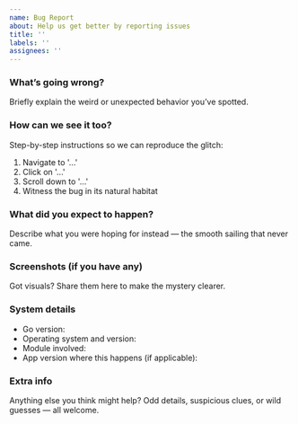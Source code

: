 ```yaml
---
name: Bug Report
about: Help us get better by reporting issues
title: ''
labels: ''
assignees: ''
---
```


### What’s going wrong?

Briefly explain the weird or unexpected behavior you’ve spotted.

### How can we see it too?

Step-by-step instructions so we can reproduce the glitch:

1. Navigate to '...'
2. Click on '...'
3. Scroll down to '...'
4. Witness the bug in its natural habitat

### What did you expect to happen?

Describe what you were hoping for instead — the smooth sailing that never came.

### Screenshots (if you have any)

Got visuals? Share them here to make the mystery clearer.

### System details

- Go version:
- Operating system and version:
- Module involved:
- App version where this happens (if applicable):

### Extra info

Anything else you think might help? Odd details, suspicious clues, or wild guesses — all welcome.

